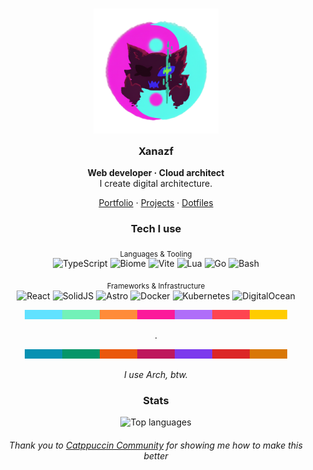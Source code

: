 <h3 align="center">
  <img src="https://github.com/Xanazf/xanazf/blob/main/assets/xanazf-neon-yinyang.png?raw=true" width="200" alt="Xanazf logo"/><br/>
  <img src="https://raw.githubusercontent.com/catppuccin/catppuccin/main/assets/misc/transparent.png" height="30" width="0px"/>
  Xanazf
  <img src="https://raw.githubusercontent.com/catppuccin/catppuccin/main/assets/misc/transparent.png" height="30" width="0px"/>
</h3>

<p align="center">
  <b>Web developer · Cloud architect</b><br/>
  I create digital architecture.
</p>

<p align="center">
  <a href="https://xanazf.github.io/">Portfolio</a>
  ·
  <a href="https://github.com/Xanazf?tab=repositories&type=source&sort=stargazers">Projects</a>
  ·
  <a href="https://github.com/Xanazf/dotfiles">Dotfiles</a>
</p>

<h3 align="center">Tech I use</h3>
<div align="center">
<p>
  <sub>Languages & Tooling</sub><br/>
  <img alt="TypeScript" src="https://img.shields.io/badge/TypeScript-090318?style=for-the-badge&logo=typescript&logoColor=61E2FF"/>
  <img alt="Biome" src="https://img.shields.io/badge/Biome-090318?style=for-the-badge&logo=biome&logoColor=61E2FF"/>
  <img alt="Vite" src="https://img.shields.io/badge/Vite-090318?style=for-the-badge&logo=vite&logoColor=FFCC00"/>
  <img alt="Lua" src="https://img.shields.io/badge/Lua-090318?style=for-the-badge&logo=lua&logoColor=FC199A"/>
  <img alt="Go" src="https://img.shields.io/badge/Go-090318?style=for-the-badge&logo=Go&logoColor=FC199A"/>
  <img alt="Bash" src="https://img.shields.io/badge/Bash-090318?style=for-the-badge&logo=gnubash&logoColor=72F1B8"/>
</p>
<p>
  <sub>Frameworks & Infrastructure</sub><br/>
  <img alt="React" src="https://img.shields.io/badge/React-090318?style=for-the-badge&logo=react&logoColor=61E2FF"/>
  <img alt="SolidJS" src="https://img.shields.io/badge/SolidJS-090318?style=for-the-badge&logo=solid&logoColor=61E2FF"/>
  <img alt="Astro" src="https://img.shields.io/badge/Astro-090318?style=for-the-badge&logo=astro&logoColor=FFCC00"/>
  <img alt="Docker" src="https://img.shields.io/badge/Docker-090318?style=for-the-badge&logo=docker&logoColor=FC199A"/>
  <img alt="Kubernetes" src="https://img.shields.io/badge/Kubernetes-090318?style=for-the-badge&logo=kubernetes&logoColor=FC199A"/>
  <img alt="DigitalOcean" src="https://img.shields.io/badge/DigitalOcean-090318?style=for-the-badge&logo=digitalocean&logoColor=72F1B8"/>
</p>
</div>


<div align="center">
    <img src="https://github.com/Xanazf/xanazf/blob/main/assets/antibaryon.png?raw=true" width="420" alt="antibaryon art"/>
</div>

<p align="center">.</p>

<div align="center">
    <img src="https://github.com/Xanazf/xanazf/blob/main/assets/baryon.png?raw=true" width="420" alt="baryon art"/>
</div>

<p align="center">
  <i>I use Arch, btw.</i>
</p>

<h3 align="center">Stats</h3>
<p align="center">
  <img src="https://github-readme-stats.vercel.app/api/top-langs/?username=Xanazf&hide_progress=true&bg_color=090318&text_color=8BA7A7&icon_color=AF6DF9&title_color=61E2FF" alt="Top languages" />
</p>

<h6 align="center">
  Thank you to <a href="https://github.com/catppuccin">Catppuccin Community</a> for showing me how to make this better
</h6>
